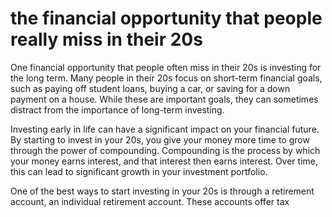 # the financial opportunity that people really miss in their 20s

One financial opportunity that people often miss in their 20s is investing for the long term. Many people in their 20s focus on short-term financial goals, such as paying off student loans, buying a car, or saving for a down payment on a house. While these are important goals, they can sometimes distract from the importance of long-term investing.

Investing early in life can have a significant impact on your financial future. By starting to invest in your 20s, you give your money more time to grow through the power of compounding. Compounding is the process by which your money earns interest, and that interest then earns interest. Over time, this can lead to significant growth in your investment portfolio.

One of the best ways to start investing in your 20s is through a retirement account, an individual retirement account. These accounts offer tax